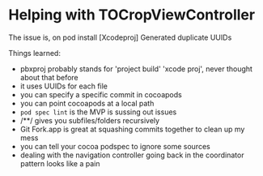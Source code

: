 # Helping with TOCropViewController

The issue is, on pod install
[Xcodeproj] Generated duplicate UUIDs

Things learned:
* pbxproj probably stands for 'project build' 'xcode proj', never thought about that before
* it uses UUIDs for each file
* you can specify a specific commit in cocoapods
* you can point cocoapods at a local path
* `pod spec lint` is the MVP is sussing out issues
* /**/ gives you subfiles/folders recursively
* Git Fork.app is great at squashing commits together to clean up my mess
* you can tell your cocoa podspec to ignore some sources
* dealing with the navigation controller going back in the coordinator pattern looks like a pain 
